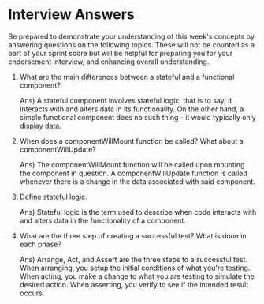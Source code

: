 # Interview Answers
Be prepared to demonstrate your understanding of this week's concepts by answering questions on the following topics. These will not be counted as a part of your sprint score but will be helpful for preparing you for your endorsement interview, and enhancing overall understanding.

1. What are the main differences between a stateful and a functional component?

    Ans) A stateful component involves stateful logic, that is to say, it interacts with and alters data in its functionality. On the other hand, a simple functional component does no such thing - it would typically only display data.

2. When does a componentWillMount function be called? What about a componentWillUpdate?

    Ans) The componentWillMount function will be called upon mounting the component in question. A componentWillUpdate function is called whenever there is a change in the data associated with said component.

3. Define stateful logic.

    Ans) Stateful logic is the term used to describe when code interacts with and alters data in the functionality of a component.

4. What are the three step of creating a successful test? What is done in each phase?

    Ans) Arrange, Act, and Assert are the three steps to a successful test. When arranging, you setup the initial conditions of what you're testing. When acting, you make a change to what you are testing to simulate the desired action. When asserting, you verify to see if the intended result occurs.
